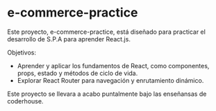 # e-commerce-practice
Este proyecto, e-commerce-practice, está diseñado para practicar el desarrollo de S.P.A para aprender React.js.

Objetivos:
- Aprender y aplicar los fundamentos de React, como componentes, props, estado y métodos de ciclo de vida.
- Explorar React Router para navegación y enrutamiento dinámico.

Este proyecto se llevara a acabo puntalmente bajo las enseñansas de coderhouse.
